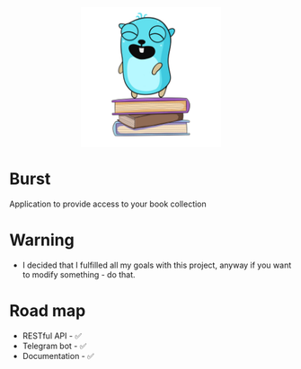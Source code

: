 <p align="center">
  <img width="250" align="center" alt="portfolio_view" src="images/logo.png">
</p>

# Burst
Application to provide access to your book collection

# Warning
- I decided that I fulfilled all my goals with this project, anyway if you want to modify something - do that.

# Road map
- RESTful API - ✅
- Telegram bot -  ✅
- Documentation - ✅
